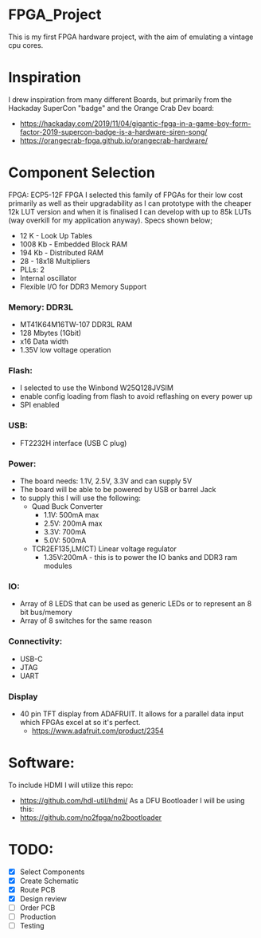 # FPGA_Project
This is my first FPGA hardware project, with the aim of emulating a vintage cpu cores.

# Inspiration
I drew inspiration from many different Boards, but primarily from the Hackaday SuperCon "badge" and the Orange Crab Dev board:
 - https://hackaday.com/2019/11/04/gigantic-fpga-in-a-game-boy-form-factor-2019-supercon-badge-is-a-hardware-siren-song/
 - https://orangecrab-fpga.github.io/orangecrab-hardware/

# Component Selection
FPGA: ECP5-12F FPGA
I selected this family of FPGAs for their low cost primarily as well as their upgradability as I can prototype with the cheaper 12k LUT version and when it is finalised I can develop with up to 85k LUTs (way overkill for my application anyway).  Specs shown below;

- 12 K - Look Up Tables
- 1008 Kb - Embedded Block RAM
- 194 Kb - Distributed RAM
- 28 - 18x18 Multipliers
- PLLs: 2
- Internal oscillator
- Flexible I/O for DDR3 Memory Support

### Memory: DDR3L 
- MT41K64M16TW-107 DDR3L RAM
- 128 Mbytes (1Gbit)
- x16 Data width
- 1.35V low voltage operation

### Flash:
- I selected to use the Winbond W25Q128JVSIM
- enable config loading from flash to avoid reflashing on every power up 
- SPI enabled

### USB: 
- FT2232H interface (USB C plug)

### Power:
- The board needs: 1.1V, 2.5V, 3.3V and can supply 5V
- The board will be able to be powered by USB or barrel Jack
- to supply this I will use the following:
  - Quad Buck Converter 
    - 1.1V: 500mA max
    - 2.5V: 200mA max
    -  3.3V: 700mA
    - 5.0V: 500mA
  - TCR2EF135,LM(CT) Linear voltage regulator
    - 1.35V:200mA - this is to power the IO banks and DDR3 ram modules


### IO:
- Array of 8 LEDS that can be used as generic LEDs or to represent an 8 bit bus/memory
- Array of 8 switches for the same reason

### Connectivity:
- USB-C
- JTAG
- UART
### Display
 - 40 pin TFT display from ADAFRUIT.  It allows for a parallel data input which FPGAs excel at so it's perfect.
   - https://www.adafruit.com/product/2354
   
# Software:

To include HDMI I will utilize this repo:
- https://github.com/hdl-util/hdmi/
As a DFU Bootloader I will be using this:
- https://github.com/no2fpga/no2bootloader

# TODO:
- [x] Select Components
- [x] Create Schematic
- [x] Route PCB
- [x] Design review
- [ ] Order PCB
- [ ] Production
- [ ] Testing
